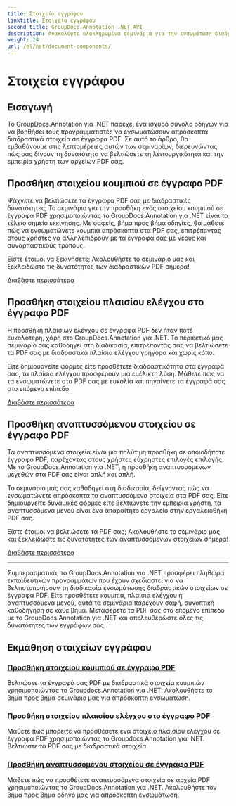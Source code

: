 ```yaml
---
title: Στοιχεία εγγράφου
linktitle: Στοιχεία εγγράφου
second_title: GroupDocs.Annotation .NET API
description: Ανακαλύψτε ολοκληρωμένα σεμινάρια για την ενσωμάτωση διαδραστικών στοιχείων όπως κουμπιά, πλαίσια ελέγχου και αναπτυσσόμενα μενού σε έγγραφα PDF χρησιμοποιώντας το GroupDocs.Annotation .NET.
weight: 24
url: /el/net/document-components/
---
```


# Στοιχεία εγγράφου

## Εισαγωγή

Το GroupDocs.Annotation για .NET παρέχει ένα ισχυρό σύνολο οδηγών για να βοηθήσει τους προγραμματιστές να ενσωματώσουν απρόσκοπτα διαδραστικά στοιχεία σε έγγραφα PDF. Σε αυτό το άρθρο, θα εμβαθύνουμε στις λεπτομέρειες αυτών των σεμιναρίων, διερευνώντας πώς σας δίνουν τη δυνατότητα να βελτιώσετε τη λειτουργικότητα και την εμπειρία χρήστη των αρχείων PDF σας.

## Προσθήκη στοιχείου κουμπιού σε έγγραφο PDF

Ψάχνετε να βελτιώσετε τα έγγραφα PDF σας με διαδραστικές δυνατότητες; Το σεμινάριο για την προσθήκη ενός στοιχείου κουμπιού σε έγγραφα PDF χρησιμοποιώντας το GroupDocs.Annotation για .NET είναι το τέλειο σημείο εκκίνησης. Με σαφείς, βήμα προς βήμα οδηγίες, θα μάθετε πώς να ενσωματώνετε κουμπιά απρόσκοπτα στα PDF σας, επιτρέποντας στους χρήστες να αλληλεπιδρούν με τα έγγραφά σας με νέους και συναρπαστικούς τρόπους.

Είστε έτοιμοι να ξεκινήσετε; Ακολουθήστε το σεμινάριο μας και ξεκλειδώστε τις δυνατότητες των διαδραστικών PDF σήμερα!

[Διαβάστε περισσότερα](./add-button-component-to-pdf/)

## Προσθήκη στοιχείου πλαισίου ελέγχου στο έγγραφο PDF

Η προσθήκη πλαισίων ελέγχου σε έγγραφα PDF δεν ήταν ποτέ ευκολότερη, χάρη στο GroupDocs.Annotation για .NET. Το περιεκτικό μας σεμινάριο σάς καθοδηγεί στη διαδικασία, επιτρέποντάς σας να βελτιώσετε τα PDF σας με διαδραστικά πλαίσια ελέγχου γρήγορα και χωρίς κόπο.

Είτε δημιουργείτε φόρμες είτε προσθέτετε διαδραστικότητα στα έγγραφά σας, τα πλαίσια ελέγχου προσφέρουν μια ευέλικτη λύση. Μάθετε πώς να τα ενσωματώνετε στα PDF σας με ευκολία και πηγαίνετε τα έγγραφά σας στο επόμενο επίπεδο.

[Διαβάστε περισσότερα](./add-checkbox-component-to-pdf/)

## Προσθήκη αναπτυσσόμενου στοιχείου σε έγγραφο PDF

Τα αναπτυσσόμενα στοιχεία είναι μια πολύτιμη προσθήκη σε οποιοδήποτε έγγραφο PDF, παρέχοντας στους χρήστες εύχρηστες επιλογές επιλογής. Με το GroupDocs.Annotation για .NET, η προσθήκη αναπτυσσόμενων μεγεθών στα PDF σας είναι απλή και απλή.

Το σεμινάριο μας σας καθοδηγεί στη διαδικασία, δείχνοντας πώς να ενσωματώνετε απρόσκοπτα τα αναπτυσσόμενα στοιχεία στα PDF σας. Είτε δημιουργείτε δυναμικές φόρμες είτε βελτιώνετε την εμπειρία χρήστη, τα αναπτυσσόμενα μενού είναι ένα απαραίτητο εργαλείο στην εργαλειοθήκη PDF σας.

Είστε έτοιμοι να βελτιώσετε τα PDF σας; Ακολουθήστε το σεμινάριο μας και ξεκλειδώστε τις δυνατότητες των αναπτυσσόμενων στοιχείων σήμερα!

[Διαβάστε περισσότερα](./add-dropdown-component-to-pdf/)

---

Συμπερασματικά, το GroupDocs.Annotation για .NET προσφέρει πληθώρα εκπαιδευτικών προγραμμάτων που έχουν σχεδιαστεί για να βελτιστοποιήσουν τη διαδικασία ενσωμάτωσης διαδραστικών στοιχείων σε έγγραφα PDF. Είτε προσθέτετε κουμπιά, πλαίσια ελέγχου ή αναπτυσσόμενα μενού, αυτά τα σεμινάρια παρέχουν σαφή, συνοπτική καθοδήγηση σε κάθε βήμα. Μεταφέρετε τα PDF σας στο επόμενο επίπεδο με το GroupDocs.Annotation για .NET και απελευθερώστε όλες τις δυνατότητες των εγγράφων σας.
## Εκμάθηση στοιχείων εγγράφου
### [Προσθήκη στοιχείου κουμπιού σε έγγραφο PDF](./add-button-component-to-pdf/)
Βελτιώστε τα έγγραφά σας PDF με διαδραστικά στοιχεία κουμπιών χρησιμοποιώντας το Groupdocs.Annotation για .NET. Ακολουθήστε το βήμα προς βήμα σεμινάριο μας για απρόσκοπτη ενσωμάτωση.
### [Προσθήκη στοιχείου πλαισίου ελέγχου στο έγγραφο PDF](./add-checkbox-component-to-pdf/)
Μάθετε πώς μπορείτε να προσθέσετε ένα στοιχείο πλαισίου ελέγχου σε έγγραφα PDF χρησιμοποιώντας το Groupdocs.Annotation για .NET. Βελτιώστε τα PDF σας με διαδραστικά στοιχεία.
### [Προσθήκη αναπτυσσόμενου στοιχείου σε έγγραφο PDF](./add-dropdown-component-to-pdf/)
Μάθετε πώς να προσθέτετε αναπτυσσόμενα στοιχεία σε αρχεία PDF χρησιμοποιώντας το GroupDocs.Annotation για .NET. Ακολουθήστε τον βήμα προς βήμα οδηγό μας για απρόσκοπτη ενσωμάτωση.